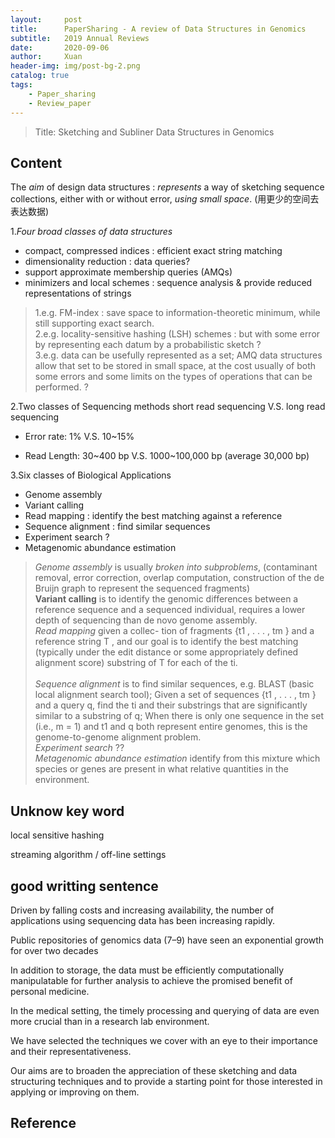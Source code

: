 ```yaml
---
layout:     post
title:      PaperSharing - A review of Data Structures in Genomics
subtitle:   2019 Annual Reviews
date:       2020-09-06
author:     Xuan
header-img: img/post-bg-2.png
catalog: true
tags:
    - Paper_sharing 
    - Review_paper
---
```


> Title: Sketching and Subliner Data Structures in Genomics


## Content

The *aim* of design data structures : *represents* a way of sketching sequence collections, either with or without error, *using small space*. (用更少的空间去表达数据)



1.*Four broad classes of data structures*
- compact, compressed indices : efficient exact string matching 
- dimensionality reduction : data queries?
- support approximate membership queries (AMQs)
- minimizers and local schemes : sequence analysis & provide reduced representations of strings

> 1.e.g. FM-index : save space to information-theoretic minimum, while still supporting exact search.  
2.e.g. locality-sensitive hashing (LSH) schemes : but with some error by representing each datum by a probabilistic sketch ?  
3.e.g.  data can be usefully represented as a set; AMQ data structures allow that set to be stored in small space, at the cost usually of both some errors and some limits on the types of operations that can be performed. ?



2.Two classes of Sequencing methods
short read sequencing V.S. long read sequencing
- Error rate: 1% V.S. 10\~15%

- Read Length: 30\~400 bp V.S. 1000\~100,000 bp (average 30,000 bp)



3.Six classes of Biological Applications
- Genome assembly 
- Variant calling
- Read mapping : identify the best matching against a reference
- Sequence alignment : find similar sequences
- Experiment search ? 
- Metagenomic abundance estimation


> *Genome assembly* is usually *broken into subproblems*, (contaminant removal, error correction, overlap computation, construction of the de Bruijn graph to represent the sequenced fragments) <br />
**Variant calling** is to identify the genomic differences between a reference sequence and a sequenced individual, requires a lower depth of sequencing than de novo genome assembly. <br />
*Read mapping* given a collec- tion of fragments {t1 , . . . , tm } and a reference string T , and our goal is to identify the best matching (typically under the edit distance or some appropriately defined alignment score) substring of T for each of the ti.<br />   
*Sequence alignment* is to find similar sequences, e.g. BLAST (basic local alignment search tool); Given a set of sequences {t1 , . . . , tm } and a query q, find the ti and their substrings that are significantly similar to a substring of q; When there is only one sequence in the set (i.e., m = 1) and t1 and q both represent entire genomes, this is the genome-to-genome alignment problem.<br />
*Experiment search* ?? <br />
*Metagenomic abundance estimation* identify from this mixture which species or genes are present in what relative quantities in the environment.







<!-- ![paper structure](/img/post-ct-kmerr.png) -->

## Unknow key word

local sensitive hashing

streaming algorithm / off-line settings








## good writting sentence

Driven by falling costs and increasing availability, the number of applications using sequencing data has been increasing rapidly. 

Public repositories of genomics data (7–9) have seen an exponential growth for over two decades 

In addition to storage, the data must be efficiently computationally manipulatable for further analysis to achieve the promised benefit of personal medicine. 

In the medical setting, the timely processing and querying of data are even more crucial than in a research lab environment. 


We have selected the techniques we cover with an eye to their importance and their representativeness.

Our aims are to broaden the appreciation of these sketching and data structuring techniques and to provide a starting point for those interested in applying or improving on them. 


## Reference

